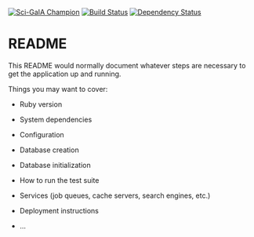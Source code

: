 [![Sci-GaIA  Champion](http://www.sci-gaia.eu/champions)](https://img.shields.io/badge/scigaia-champion-brightgreen.svg)
[![Build Status](https://travis-ci.org/AAROC/rasr-app.svg?branch=master)](https://travis-ci.org/AAROC/rasr-app)
[![Dependency Status](https://www.versioneye.com/user/projects/581b65aeafb6141c557102d5/badge.svg?style=flat-square)](https://www.versioneye.com/user/projects/581b65aeafb6141c557102d5)

# README

This README would normally document whatever steps are necessary to get the
application up and running.

Things you may want to cover:

* Ruby version

* System dependencies

* Configuration

* Database creation

* Database initialization

* How to run the test suite

* Services (job queues, cache servers, search engines, etc.)

* Deployment instructions

* ...
